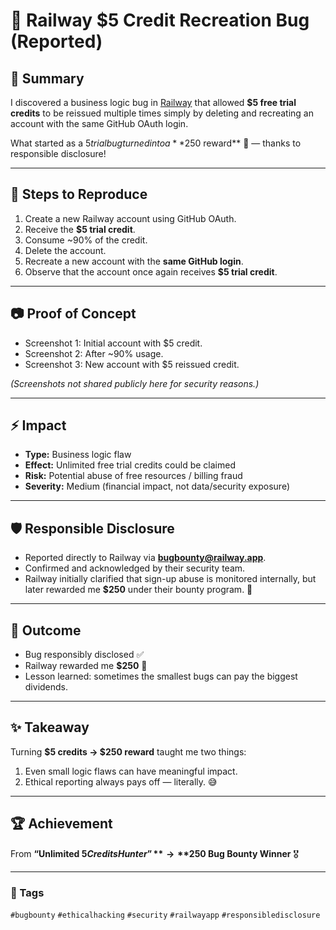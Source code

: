 # 🐞 Railway $5 Credit Recreation Bug (Reported)

## 📌 Summary
I discovered a business logic bug in [Railway](https://railway.app) that allowed **$5 free trial credits** to be reissued multiple times simply by deleting and recreating an account with the same GitHub OAuth login.

What started as a $5 trial bug turned into a **$250 reward** 🎉 — thanks to responsible disclosure!

---

## 🔎 Steps to Reproduce
1. Create a new Railway account using GitHub OAuth.
2. Receive the **$5 trial credit**.
3. Consume ~90% of the credit.
4. Delete the account.
5. Recreate a new account with the **same GitHub login**.
6. Observe that the account once again receives **$5 trial credit**.

---

## 📷 Proof of Concept
- Screenshot 1: Initial account with $5 credit.  
- Screenshot 2: After ~90% usage.  
- Screenshot 3: New account with $5 reissued credit.  

*(Screenshots not shared publicly here for security reasons.)*

---

## ⚡ Impact
- **Type:** Business logic flaw  
- **Effect:** Unlimited free trial credits could be claimed  
- **Risk:** Potential abuse of free resources / billing fraud  
- **Severity:** Medium (financial impact, not data/security exposure)  

---

## 🛡 Responsible Disclosure
- Reported directly to Railway via **bugbounty@railway.app**.  
- Confirmed and acknowledged by their security team.  
- Railway initially clarified that sign-up abuse is monitored internally, but later rewarded me **$250** under their bounty program. 🚀  

---

## 🎉 Outcome
- Bug responsibly disclosed ✅  
- Railway rewarded me **$250** 💸  
- Lesson learned: sometimes the smallest bugs can pay the biggest dividends.  

---

## ✨ Takeaway
Turning **$5 credits → $250 reward** taught me two things:  
1. Even small logic flaws can have meaningful impact.  
2. Ethical reporting always pays off — literally. 😅  

---

## 🏆 Achievement
From **“Unlimited $5 Credits Hunter”** → **$250 Bug Bounty Winner** 🎖  

---

### 🔖 Tags
`#bugbounty` `#ethicalhacking` `#security` `#railwayapp` `#responsibledisclosure`

